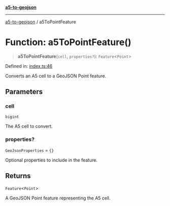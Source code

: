 [**a5-to-geojson**](../README.md)

***

[a5-to-geojson](../README.md) / a5ToPointFeature

# Function: a5ToPointFeature()

> **a5ToPointFeature**(`cell`, `properties?`): `Feature`\<`Point`\>

Defined in: [index.ts:46](https://github.com/alrico88/a5-to-geojson/blob/master/src/index.ts#L46)

Converts an A5 cell to a GeoJSON Point feature.

## Parameters

### cell

`bigint`

The A5 cell to convert.

### properties?

`GeoJsonProperties` = `{}`

Optional properties to include in the feature.

## Returns

`Feature`\<`Point`\>

A GeoJSON Point feature representing the A5 cell.

